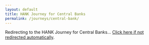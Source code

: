 ```yaml
---
layout: default
title: HANK Journey for Central Banks
permalink: /journeys/central-bank/
---
```


<script>
window.location.href = '/pages/journeys/central-bank.html';
</script>
<p>Redirecting to the HANK Journey for Central Banks... <a href="/pages/journeys/central-bank.html">Click here if not redirected automatically</a>.</p>